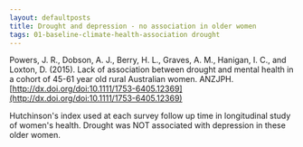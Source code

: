 ```yaml
---
layout: defaultposts
title: Drought and depression - no association in older women
tags: 01-baseline-climate-health-association drought
---
```


Powers, J. R., Dobson, A. J., Berry, H. L., Graves, A. M., Hanigan, I. C., and Loxton, D. (2015). Lack of association between drought and mental health in a cohort of 45-61 year old rural Australian women. ANZJPH. [http://dx.doi.org/doi:10.1111/1753-6405.12369](http://dx.doi.org/doi:10.1111/1753-6405.12369)

Hutchinson's index used at each survey follow up time in longitudinal study of women's health. Drought was NOT associated with depression in these older women.

